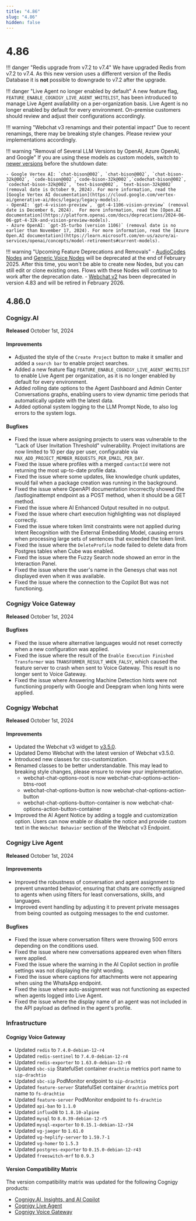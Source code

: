 ```yaml
---
title: "4.86"
slug: "4.86"
hidden: false
---
```


# 4.86

!!! danger "Redis upgrade from v7.2 to v7.4"
    We have upgraded Redis from v7.2 to v7.4. As this new version uses a different version of the Redis Database it is **not** possible to downgrade to v7.2 after the upgrade.

!!! danger "Live Agent no longer enabled by default"
    A new feature flag, `FEATURE_ENABLE_COGNIGY_LIVE_AGENT_WHITELIST`, has been introduced to manage Live Agent availability on a per-organization basis. Live Agent is no longer enabled by default for every environment. On-premise customers should review and adjust their configurations accordingly.

!!! warning "Webchat v3 renamings and their potential impact"
    Due to recent renamings, there may be breaking style changes. Please review your implementations accordingly.

!!! warning "Removal of Several LLM Versions by OpenAI, Azure OpenAI, and Google"
    If you are using these models as custom models, switch to [newer versions](../ai/empower/llms.md#supported-models) before the shutdown date:

    - Google Vertex AI: `chat-bison@002`, `chat-bison@002`, `chat-bison-32k@002`, `code-bison@002`,`code-bison-32k@002`,`codechat-bison@002`, `codechat-bison-32k@002`, `text-bison@002`, `text-bison-32k@002` (removal date is October 9, 2024). For more information, read the [Google Vertex AI documentation](https://cloud.google.com/vertex-ai/generative-ai/docs/legacy/legacy-models).
    - OpenAI: `gpt-4-vision-preview`, `gpt-4-1106-vision-preview` (removal date is December 6, 2024).  For more information, read the [Open.AI documentation](https://platform.openai.com/docs/deprecations/2024-06-06-gpt-4-32k-and-vision-preview-models).
    - Azure OpenAI: `gpt-35-turbo (version 1106)` (removal date is no earlier than November 17, 2024). For more information, read the [Azure Open.AI documentation](https://learn.microsoft.com/en-us/azure/ai-services/openai/concepts/model-retirements#current-models). 

!!! warning "Upcoming Feature Deprecations and Removals"
    - [AudioCodes Nodes](../ai/build/node-reference/voice/audiocodes/overview.md) and [Generic Voice Nodes](../ai/build/node-reference/voice/generic/overview.md) will be deprecated at the end of February 2025. After this time, you won't be able to create new Nodes, but you can still edit or clone existing ones. Flows with these Nodes will continue to work after the deprecation date.
    - [Webchat v2](../webchat/v2/overview.md) has been deprecated in version 4.83 and will be retired in February 2026.

## 4.86.0

### Cognigy.AI

**Released** October 1st, 2024

#### Improvements

- Adjusted the style of the `Create Project` button to make it smaller and added a `search bar` to enable project searches.
- Added a new feature flag `FEATURE_ENABLE_COGNIGY_LIVE_AGENT_WHITELIST` to enable Live Agent per organization, as it is no longer enabled by default for every environment.
- Added rolling date options to the Agent Dashboard and Admin Center Conversations graphs, enabling users to view dynamic time periods that automatically update with the latest data.
- Added optional system logging to the LLM Prompt Node, to also log errors to the system logs.

#### Bugfixes

- Fixed the issue where assigning projects to users was vulnerable to the "Lack of User Invitation Threshold" vulnerability. Project invitations are now limited to 10 per day per user, configurable via `MAX_ADD_PROJECT_MEMBER_REQUESTS_PER_EMAIL_PER_DAY`.
- Fixed the issue where profiles with a merged `contactId` were not returning the most up-to-date profile data.
- Fixed the issue where some updates, like knowledge chunk updates, would fail when a package creation was running in the background.
- Fixed the issue where OpenAPI documentation incorrectly showed the /lastloginattempt endpoint as a POST method, when it should be a GET method.
- Fixed the issue where AI Enhanced Output resulted in no output.
- Fixed the issue where chart execution highlighting was not displayed correctly.
- Fixed the issue where token limit constraints were not applied during Intent Recognition with the External Embedding Model, causing errors when processing large sets of sentences that exceeded the token limit.
- Fixed the issue where the `DeleteProfile` node failed to delete data from Postgres tables when Cube was enabled.
- Fixed the issue where the Fuzzy Search node showed an error in the Interaction Panel.
- Fixed the issue where the user's name in the Genesys chat was not displayed even when it was available.
- Fixed the issue where the connection to the Copilot Bot was not functioning.

### Cognigy Voice Gateway

**Released** October 1st, 2024

#### Bugfixes

- Fixed the issue where alternative languages would not reset correctly when a new configuration was applied.
- Fixed the issue where the result of the `Enable Execution Finished Transformer` was `TRANSFORMER_RESULT_WHEN_FALSY`, which caused the feature server to crash when sent to Voice Gateway. This result is no longer sent to Voice Gateway.
- Fixed the issue where Answering Machine Detection hints were not functioning properly with Google and Deepgram when long hints were applied.

### Cognigy Webchat

**Released** October 1st, 2024

#### Improvements

- Updated the Webchat v3 widget to [v3.5.0](https://github.com/Cognigy/Webchat/releases/tag/v3.5.0).
- Updated Demo Webchat with the latest version of Webchat v3.5.0.
- Introduced new classes for css-customization.
- Renamed classes to be better understandable. This may lead to breaking style changes, please ensure to review your implementation.
    - webchat-chat-options-root is now webchat-chat-options-action-btns-root
    - webchat-chat-options-button is now webchat-chat-options-action-button
    - webchat-chat-options-button-container is now webchat-chat-options-action-button-container
- Improved the AI Agent Notice by adding a toggle and customization option. Users can now enable or disable the notice and provide custom text in the `Webchat Behavior` section of the Webchat v3 Endpoint.

### Cognigy Live Agent

**Released** October 1st, 2024

#### Improvements

- Improved the robustness of conversation and agent assignment to prevent unwanted behavior, ensuring that chats are correctly assigned to agents when using filters for least conversations, skills, and languages.
- Improved event handling by adjusting it to prevent private messages from being counted as outgoing messages to the end customer.

#### Bugfixes

- Fixed the issue where conversation filters were throwing 500 errors depending on the conditions used.
- Fixed the issue where new conversations appeared even when filters were applied.
- Fixed the issue where the warning in the AI Copilot section in profile settings was not displaying the right wording.
- Fixed the issue where captions for attachments were not appearing when using the WhatsApp endpoint.
- Fixed the issue where auto-assignment was not functioning as expected when agents logged into Live Agent.
- Fixed the issue where the display name of an agent was not included in the API payload as defined in the agent's profile.

### Infrastructure

#### Cognigy Voice Gateway

- Updated `redis` to `7.4.0-debian-12-r4`
- Updated `redis-sentinel` to `7.4.0-debian-12-r4`
- Updated `redis-exporter` to `1.63.0-debian-12-r0`
- Updated `sbc-sip` StatefulSet container `drachtio` metrics port name to `sip-drachtio`
- Updated `sbc-sip` PodMonitor endpoint to `sip-drachtio`
- Updated `feature-server` StatefulSet container `drachtio` metrics port name to `fs-drachtio`
- Updated `feature-server` PodMonitor endpoint to `fs-drachtio`
- Updated `api-ban` to `1.1.0`
- Updated `influxDB` to `1.8.10-alpine`
- Updated `mysql` to `8.0.39-debian-12-r5`
- Updated `mysql-exporter` to `0.15.1-debian-12-r34`
- Updated `vg-jaeger` to `1.61.0`
- Updated `vg-heplify-server` to `1.59.7-1`
- Updated `vg-homer` to `1.5.3`
- Updated `postgres-exporter` to `0.15.0-debian-12-r43`
- Updated `freeswitch-mrf` to `0.9.3`

#### Version Compatibility Matrix

The version compatibility matrix was updated for the following Cognigy products:

- [Cognigy.AI, Insights, and AI Copilot](../ai/installation/version-compatibility-matrix.md)
- [Cognigy Live Agent](../live-agent/installation/deployment/version-compatibility-matrix.md)
- [Cognigy Voice Gateway](../voice-gateway/installation/version-compatibility-matrix.md)